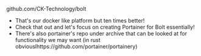 github.com/CK-Technology/bolt 

- That's our docker like platform but ten times better!
- Check that out and let's focus on creating Portainer for Bolt essentially!
- There's also portainer's repo under archive that can be looked at for functionality we may want (in rust obviouslhttps://github.com/portainer/portainery)
